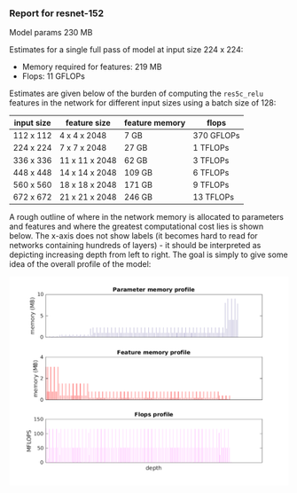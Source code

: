 ### Report for resnet-152
Model params 230 MB 

Estimates for a single full pass of model at input size 224 x 224: 

* Memory required for features: 219 MB 
* Flops: 11 GFLOPs 

Estimates are given below of the burden of computing the `res5c_relu` features in the network for different input sizes using a batch size of 128: 

| input size | feature size | feature memory | flops | 
|------------|--------------|----------------|-------| 
| 112 x 112 | 4 x 4 x 2048 | 7 GB | 370 GFLOPs |
| 224 x 224 | 7 x 7 x 2048 | 27 GB | 1 TFLOPs |
| 336 x 336 | 11 x 11 x 2048 | 62 GB | 3 TFLOPs |
| 448 x 448 | 14 x 14 x 2048 | 109 GB | 6 TFLOPs |
| 560 x 560 | 18 x 18 x 2048 | 171 GB | 9 TFLOPs |
| 672 x 672 | 21 x 21 x 2048 | 246 GB | 13 TFLOPs |

A rough outline of where in the network memory is allocated to parameters and features and where the greatest computational cost lies is shown below.  The x-axis does not show labels (it becomes hard to read for networks containing hundreds of layers) - it should be interpreted as depicting increasing depth from left to right.  The goal is simply to give some idea of the overall profile of the model: 

![resnet-152 profile](figs/resnet-152.png)
